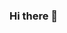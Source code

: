 ### Hi there 👋

<!--
**f0ursecond/f0ursecond** is a ✨ _special_ ✨ repository because its `README.md` (this file) appears on your GitHub profile.

Here are some ideas to get you started:

- 🔭 I’m currently working on Computer
- 🌱 I’m currently learning Mobile Developer  
- 💬 Ask me about anything
- 📫 How to reach me: instagram: a.zulfanur_

- ⚡ Fun fact: the lazy guy
-->
